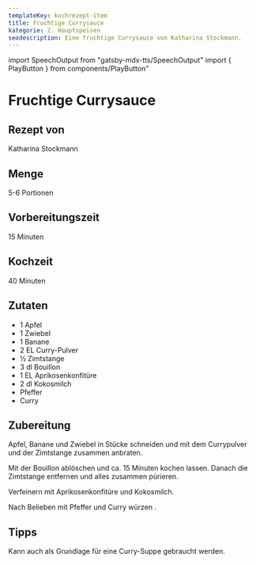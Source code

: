 ```yaml
---
templateKey: kochrezept-item
title: Fruchtige Currysauce
kategorie: 2. Hauptspeisen
seodescription: Eine fruchtige Currysauce von Katharina Stockmann.
---
```

import SpeechOutput from "gatsby-mdx-tts/SpeechOutput"
import { PlayButton } from components/PlayButton"

<SpeechOutput id="kochrezept-katharina-stockmann-fruchtige-currysauce" customPlayButton={PlayButton}>

# Fruchtige Currysauce

## Rezept von

Katharina Stockmann

## Menge

5-6 Portionen

## Vorbereitungszeit

15 Minuten

## Kochzeit

40 Minuten

## Zutaten

* 1 Apfel  
* 1 Zwiebel 
* 1 Banane
* 2 EL Curry-Pulver 
* ½ Zimtstange
* 3 dl Bouillon
* 1 EL Aprikosenkonfitüre
* 2 dl Kokosmilch 
* Pfeffer 
* Curry 
 

## Zubereitung

Apfel, Banane und Zwiebel in Stücke schneiden und mit dem Currypulver und der Zimtstange zusammen anbraten.

Mit der Bouillon ablöschen und ca. 15 Minuten kochen lassen. Danach die Zimtstange entfernen und alles zusammen pürieren.  

Verfeinern mit Aprikosenkonfitüre und Kokosmilch. 

Nach Belieben mit Pfeffer und Curry 
würzen
.

## Tipps

Kann auch als Grundlage für eine Curry-Suppe gebraucht werden.

</SpeechOutput>